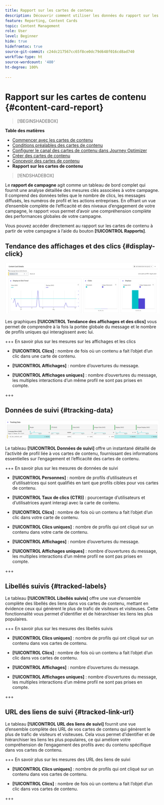 ```yaml
---
title: Rapport sur les cartes de contenu
description: Découvrir comment utiliser les données du rapport sur les cartes de contenu
feature: Reporting, Content Cards
topic: Content Management
role: User
level: Beginner
hide: true
hidefromtoc: true
source-git-commit: c24dc217567cc65f8ce0dc79d648f016cd8ad740
workflow-type: ht
source-wordcount: '480'
ht-degree: 100%

---
```


# Rapport sur les cartes de contenu {#content-card-report}

>[!BEGINSHADEBOX]

**Table des matières**

* [Commencer avec les cartes de contenu](get-started-content-card.md)
* [Conditions préalables des cartes de contenu](content-card-configuration-prereq.md)
* [Configurer le canal des cartes de contenu dans Journey Optimizer](content-card-configuration.md)
* [Créer des cartes de contenu](create-content-card.md)
* [Concevoir des cartes de contenu](design-content-card.md)
* **Rapport sur les cartes de contenu**

>[!ENDSHADEBOX]

Le **rapport de campagne** agit comme un tableau de bord complet qui fournit une analyse détaillée des mesures clés associées à votre campagne. Il comprend des données telles que le nombre de clics, les messages diffusés, les numéros de profil et les actions entreprises. En offrant un vue d’ensemble complète de l’efficacité et des niveaux d’engagement de votre campagne, le rapport vous permet d’avoir une compréhension complète des performances globales de votre campagne.

Vous pouvez accéder directement au rapport sur les cartes de contenu à partir de votre campagne à l’aide du bouton **[!UICONTROL Rapports]**.

## Tendance des affichages et des clics {#display-click}

![](assets/content-card-report-1.png)

Les graphiques **[!UICONTROL Tendance des affichages et des clics]** vous permet de comprendre à la fois la portée globale du message et le nombre de profils uniques qui interagissent avec lui.

+++ En savoir plus sur les mesures sur les affichages et les clics

* **[!UICONTROL Clics]** : nombre de fois où un contenu a fait l’objet d’un clic dans une carte de contenu.

* **[!UICONTROL Affichages]** : nombre d’ouvertures du message.

* **[!UICONTROL Affichages uniques]** : nombre dʼouvertures du message, les multiples interactions dʼun même profil ne sont pas prises en compte.

+++

## Données de suivi {#tracking-data}

![](assets/content-card-report-2.png)

Le tableau **[!UICONTROL Données de suivi]** offre un instantané détaillé de l’activité de profil liée à vos cartes de contenu, fournissant des informations essentielles sur l’engagement et l’efficacité des cartes de contenu.

+++ En savoir plus sur les mesures de données de suivi

* **[!UICONTROL Personnes]** : nombre de profils d’utilisateurs et d’utilisatrices qui sont qualifiés en tant que profils cibles pour vos cartes de contenu.

* **[!UICONTROL Taux de clics (CTR)]** : pourcentage d’utilisateurs et d’utilisatrices ayant interagi avec la carte de contenu.

* **[!UICONTROL Clics]** : nombre de fois où un contenu a fait l’objet d’un clic dans votre carte de contenu.

* **[!UICONTROL Clics uniques]** : nombre de profils qui ont cliqué sur un contenu dans votre carte de contenu.

* **[!UICONTROL Affichages]** : nombre d’ouvertures du message.

* **[!UICONTROL Affichages uniques]** : nombre dʼouvertures du message, les multiples interactions dʼun même profil ne sont pas prises en compte.

+++

## Libellés suivis {#tracked-labels}

Le tableau **[!UICONTROL Libellés suivis]** offre une vue d’ensemble complète des libellés des liens dans vos cartes de contenu, mettant en évidence ceux qui génèrent le plus de trafic de visiteurs et visiteuses. Cette fonctionnalité vous permet d’identifier et de hiérarchiser les liens les plus populaires.

+++ En savoir plus sur les mesures des libellés suivis

* **[!UICONTROL Clics uniques]** : nombre de profils qui ont cliqué sur un contenu dans vos cartes de contenu.

* **[!UICONTROL Clics]** : nombre de fois où un contenu a fait l’objet d’un clic dans vos cartes de contenu.

* **[!UICONTROL Affichages]** : nombre d’ouvertures du message.

* **[!UICONTROL Affichages uniques]** : nombre dʼouvertures du message, les multiples interactions dʼun même profil ne sont pas prises en compte.

+++

## URL des liens de suivi {#tracked-link-url}

Le tableau **[!UICONTROL URL des liens de suivi]** fournit une vue d’ensemble complète des URL de vos cartes de contenu qui génèrent le plus de trafic de visiteurs et visiteuses. Cela vous permet d’identifier et de hiérarchiser les liens les plus populaires, ce qui améliore votre compréhension de l’engagement des profils avec du contenu spécifique dans vos cartes de contenu.

+++ En savoir plus sur les mesures des URL des liens de suivi

* **[!UICONTROL Clics uniques]** : nombre de profils qui ont cliqué sur un contenu dans vos cartes de contenu.

* **[!UICONTROL Clics]** : nombre de fois où un contenu a fait l’objet d’un clic dans vos cartes de contenu.

+++
